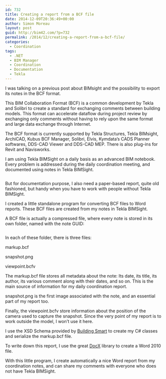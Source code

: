 ```yaml
---
id: 732
title: Creating a report from a BCF file
date: 2014-12-09T20:36:49+00:00
author: Simon Moreau
layout: post
guid: http://bim42.com/?p=732
permalink: /2014/12/creating-a-report-from-a-bcf-file/
categories:
  - Coordination
tags:
  - .NET
  - BIM Manager
  - Coordination
  - Documentation
  - Tekla
---
```

I was talking on a previous post about BIMsight and the possibility to export its notes in the BCF format.

This BIM Collaboration Format (BCF) is a common development by Tekla and Solibri to create a standard for exchanging comments between building models. This format can accelerate dataflow during project review by exchanging only comments without having to rely upon the same format and large data exchange through Internet.

The BCF format is currently supported by Tekla Structures, Tekla BIMsight, ArchiCAD, Kubus BCF Manager, Solibri, Elvis, Kymdata’s CADS Planner softwares, DDS-CAD Viewer and DDS-CAD MEP. There is also plug-ins for Revit and Navisworks.

I am using Tekla BIMSight on a daily basis as an advanced BIM notebook. Every problem is addressed during the daily coordination meeting, and documented using notes in Tekla BIMSight.

![<img class="aligncenter size-full wp-image-734" src="http://bim42.com/wp-content/uploads/2014/12/ScreenClip.png" alt="Example" width="1025" height="539" srcset="https://bim42.com/wp-content/uploads/2014/12/ScreenClip.png 1025w, https://bim42.com/wp-content/uploads/2014/12/ScreenClip-300x157.png 300w, https://bim42.com/wp-content/uploads/2014/12/ScreenClip-1024x538.png 1024w, https://bim42.com/wp-content/uploads/2014/12/ScreenClip-500x262.png 500w" sizes="(max-width: 1025px) 100vw, 1025px" />](http://bim42.com/wp-content/uploads/2014/12/ScreenClip.png)

But for documentation purpose, I also need a paper-based report, quite old fashioned, but handy when you have to work with people without Tekla BIMSight.

I created a little standalone program for converting BCF files to Word reports. These BCF files are created from my notes in Tekla BIMSight.

A BCF file is actually a compressed file, where every note is stored in its own folder, named with the note GUID:

![<img class="aligncenter size-full wp-image-733" src="http://bim42.com/wp-content/uploads/2014/12/ScreenClip-1.png" alt="Folder" width="602" height="389" srcset="https://bim42.com/wp-content/uploads/2014/12/ScreenClip-1.png 602w, https://bim42.com/wp-content/uploads/2014/12/ScreenClip-1-300x193.png 300w, https://bim42.com/wp-content/uploads/2014/12/ScreenClip-1-464x300.png 464w" sizes="(max-width: 602px) 100vw, 602px" />](http://bim42.com/wp-content/uploads/2014/12/ScreenClip-1.png)

In each of these folder, there is three files:

markup.bcf
  
snapshot.png
  
viewpoint.bcfv

The markup.bcf file stores all metadata about the note: Its date, its title, its author, its various comment along with their dates, and so on. This is the main source of information for my daily coordination report.

snapshot.png is the first image associated with the note, and an essential part of my report too.

Finally, the viewpoint.bcfv store information about the position of the camera used to capture the snapshot. Since the very point of my report is to work outside the model, I won&#8217;t use it here.

I use the XSD Schema provided by [Building Smart](http://www.buildingsmart-tech.org/specifications/bcf-releases) to create my C# classes and serialize the markup.bcf file.

To write down this report, I use the great [DocX](http://docx.codeplex.com/) library to create a Word 2010 file.

With this little program, I create automatically a nice Word report from my coordination notes, and can share my comments with everyone who does not have Tekla BIMSight.

![<img class="aligncenter size-full wp-image-735" src="http://bim42.com/wp-content/uploads/2014/12/Presentation1.jpg" alt="Presentation1" width="1280" height="720" srcset="https://bim42.com/wp-content/uploads/2014/12/Presentation1.jpg 1280w, https://bim42.com/wp-content/uploads/2014/12/Presentation1-300x168.jpg 300w, https://bim42.com/wp-content/uploads/2014/12/Presentation1-1024x576.jpg 1024w, https://bim42.com/wp-content/uploads/2014/12/Presentation1-500x281.jpg 500w" sizes="(max-width: 1280px) 100vw, 1280px" />](http://bim42.com/wp-content/uploads/2014/12/Presentation1.jpg)